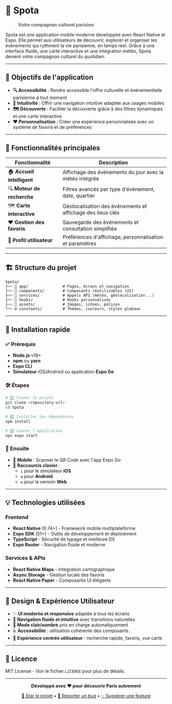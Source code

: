# 🎯 Spota

> **Votre compagnon culturel parisien**

Spota est une application mobile moderne développée avec React Native et Expo. Elle permet aux utilisateurs de découvrir, explorer et organiser les événements qui rythment la vie parisienne, en temps réel. Grâce à une interface fluide, une carte interactive et une intégration météo, Spota devient votre compagnon culturel du quotidien.

---

## 🌟 Objectifs de l'application

- **🔍 Accessibilité** : Rendre accessible l'offre culturelle et événementielle parisienne à tout moment
- **📱 Intuitivité** : Offrir une navigation intuitive adaptée aux usages mobiles  
- **🗺️ Découverte** : Faciliter la découverte grâce à des filtres dynamiques et une carte interactive
- **❤️ Personnalisation** : Créer une expérience personnalisée avec un système de favoris et de préférences

---

## 📱 Fonctionnalités principales

| Fonctionnalité | Description |
|---|---|
| 🏠 **Accueil intelligent** | Affichage des événements du jour avec la météo intégrée |
| 🔍 **Moteur de recherche** | Filtres avancés par type d'événement, date, quartier |
| 🗺️ **Carte interactive** | Géolocalisation des événements et affichage des lieux clés |
| ❤️ **Gestion des favoris** | Sauvegarde des événements et consultation simplifiée |
| 👤 **Profil utilisateur** | Préférences d'affichage, personnalisation et paramètres |

---

## 🏗️ Structure du projet

```
Spota/
├── 📱 app/               # Pages, écrans et navigation
├── 🧩 components/        # Composants réutilisables (UI)
├── 🔌 services/          # Appels API (météo, géolocalisation...)
├── 🎣 hooks/             # Hooks personnalisés
├── 🎨 assets/            # Images, icônes, polices
└── ⚙️ constants/         # Thèmes, couleurs, styles globaux
```

---

## 🚀 Installation rapide

### ✅ Prérequis

- **Node.js** v18+
- **npm** ou **yarn**
- **Expo CLI**
- **Simulateur** iOS/Android ou application **Expo Go**

### 🛠️ Étapes

```bash
# 1️⃣ Cloner le projet
git clone <repository-url>
cd Spota

# 2️⃣ Installer les dépendances
npm install

# 3️⃣ Lancer l'application
npx expo start
```

### 📱 Ensuite

- 📲 **Mobile** : Scanner le QR Code avec l'app Expo Go
- 📱 **Raccourcis clavier** :
  - `i` pour le simulateur **iOS**
  - `a` pour **Android**  
  - `w` pour la version **Web**

---

## 💡 Technologies utilisées

### Frontend

- **React Native** (0.74+) - Framework mobile multiplateforme
- **Expo SDK** (51+) - Outils de développement et déploiement
- **TypeScript** - Sécurité de typage et meilleure DX
- **Expo Router** - Navigation fluide et moderne

### Services & APIs

- **React Native Maps** - Intégration cartographique
- **Async Storage** - Gestion locale des favoris
- **React Native Paper** - Composants UI élégants

---

## 🎨 Design & Expérience Utilisateur

- ✨ **UI moderne et responsive** adaptée à tous les écrans
- 🧭 **Navigation fluide et intuitive** avec transitions naturelles
- 🌙 **Mode clair/sombre** pris en charge automatiquement
- ♿ **Accessibilité** : utilisation cohérente des composants
- 🎯 **Expérience centrée utilisateur** : recherche rapide, favoris, vue carte

---

## 📄 Licence

MIT License - Voir le fichier `LICENSE` pour plus de détails.

---

<div align="center">

**Développé avec ❤️ pour découvrir Paris autrement**

[🌟 Star le projet](../../stargazers) • [🐛 Reporter un bug](../../issues) • [💡 Suggérer une feature](../../issues)

</div>
